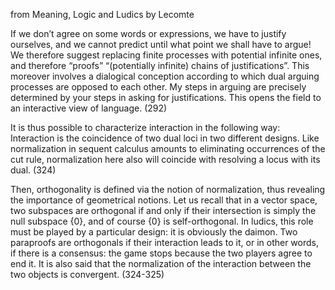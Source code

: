from Meaning, Logic and Ludics by Lecomte

If we don’t agree on some words or expressions, we have to justify ourselves,
and we cannot predict until what point we shall have to argue!
We therefore suggest replacing finite processes with potential infinite
ones, and therefore “proofs” “(potentially infinite) chains of justifications”.
This moreover involves a dialogical conception according to which dual
arguing processes are opposed to each other. My steps in arguing are precisely
determined by your steps in asking for justifications. This opens the
field to an interactive view of language. (292)

It is thus possible to characterize interaction in the following way:
Interaction is the coincidence of two dual loci in two different designs.
Like normalization in sequent calculus amounts to eliminating occurrences
of the cut rule, normalization here also will coincide with resolving a locus
with its dual. (324)

Then, orthogonality is defined via the notion of normalization,
thus revealing the importance of geometrical notions. Let us recall that in a
vector space, two subspaces are orthogonal if and only if their intersection is
simply the null subspace {0}, and of course {0} is self-orthogonal. In ludics,
this role must be played by a particular design: it is obviously the daimon.
Two paraproofs are orthogonals if their interaction leads to it, or in other
words, if there is a consensus: the game stops because the two players agree
to end it. It is also said that the normalization of the interaction between
the two objects is convergent. (324-325)
